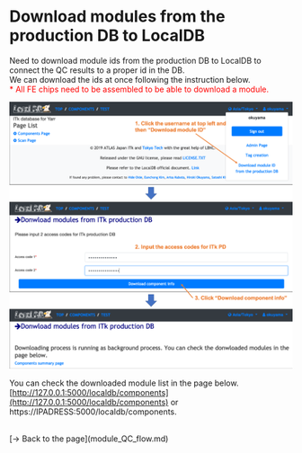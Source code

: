 # Download modules from the production DB to LocalDB

Need to download module ids from the production DB to LocalDB to connect the QC results to a proper id in the DB.<br>
We can download the ids at once following the instruction below.<br>
<span style="color: red; "> * All FE chips need to be assembled to be able to download a module. </span>

![Download_Module](images/download_module.png)<br>

You can check the downloaded module list in the page below.<br>
[http://127.0.0.1:5000/localdb/components](http://127.0.0.1:5000/localdb/components) or https://IPADRESS:5000/localdb/components.<br>

<br>
[&rarr; Back to the page](module_QC_flow.md)
